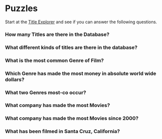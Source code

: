 # Puzzles

Start at the [Title Explorer](/explore/imdb/title) and see if you can answer the following questions.

### How many Titles are there in the Database?

### What different kinds of titles are there in the database?

### What is the most common Genre of Film?

### Which Genre has made the most money in absolute world wide dollars?

### What two Genres most-co occur?

### What company has made the most Movies?

### What company has made the most Movies since 2000?

### What has been filmed in Santa Cruz, California?